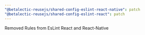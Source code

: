 ```yaml
---
"@betalectic-reusejs/shared-config-eslint-react-native": patch
"@betalectic-reusejs/shared-config-eslint-react": patch
---
```


Removed Rules from EsLint React and React-Native
